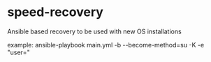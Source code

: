 # speed-recovery
Ansible based recovery to be used with new OS installations

example:
ansible-playbook main.yml -b --become-method=su -K -e "user=<your user>" 
